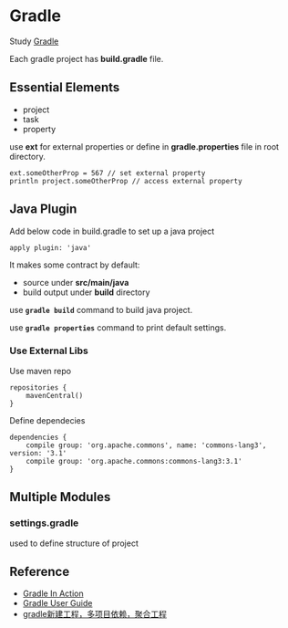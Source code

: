 # Gradle

Study [Gradle](https://gradle.org/)
<!--more-->

Each gradle project has **build.gradle** file.

## Essential Elements
- project
- task
- property

use **ext** for external properties 
or define in **gradle.properties** file in root directory.

    ext.someOtherProp = 567 // set external property
    println project.someOtherProp // access external property



## Java Plugin
Add below code in build.gradle to set up a java project

    apply plugin: 'java'

It makes some contract by default:
- source under **src/main/java**
- build output under **build** directory

use **`gradle build`** command to build java project.

use **`gradle properties`** command to print default settings.

### Use External Libs

Use maven repo

    repositories {
        mavenCentral()
    }

Define dependecies

    dependencies {
        compile group: 'org.apache.commons', name: 'commons-lang3', version: '3.1'
        compile group: 'org.apache.commons:commons-lang3:3.1'
    }

## Multiple Modules

### settings.gradle
used to define structure of project


## Reference
- [Gradle In Action](https://www.gitbook.com/book/lippiouyang/gradle-in-action-cn/details)
- [Gradle User Guide](https://www.gitbook.com/book/dongchuan/gradle-user-guide-/details)
- [gradle新建工程，多项目依赖，聚合工程](http://blog.csdn.net/w8452960/article/details/53415415)